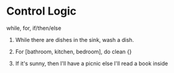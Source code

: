 # Control Logic

while, for, if/then/else

1. While there are dishes in the sink, wash a dish.

2. For [bathroom, kitchen, bedroom], do clean {}

3. If it's sunny, then I'll have a picnic else I'll read a book inside
